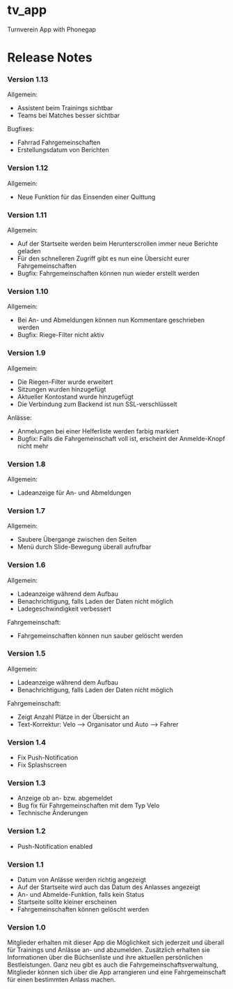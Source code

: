 tv_app
======

Turnverein App with Phonegap

<h1>Release Notes</h1>

<h3>Version 1.13</h3>
Allgemein:
<ul>
<li>Assistent beim Trainings sichtbar</li>
<li>Teams bei Matches besser sichtbar</li>
</ul>

Bugfixes:
<ul>
<li>Fahrrad Fahrgemeinschaften</li>
<li>Erstellungsdatum von Berichten</li>
</ul>

<h3>Version 1.12</h3>
Allgemein:
<ul>
<li>Neue Funktion für das Einsenden einer Quittung</li>
</ul>

<h3>Version 1.11</h3>
Allgemein:
<ul>
<li>Auf der Startseite werden beim Herunterscrollen immer neue Berichte geladen</li>
<li>Für den schnelleren Zugriff gibt es nun eine Übersicht eurer Fahrgemeinschaften</li>
<li>Bugfix: Fahrgemeinschaften können nun wieder erstellt werden</li>
</ul>

<h3>Version 1.10</h3>
Allgemein:
<ul>
<li>Bei An- und Abmeldungen können nun Kommentare geschrieben werden</li>
<li>Bugfix: Riege-Filter nicht aktiv</li>
</ul>

<h3>Version 1.9</h3>
Allgemein:
<ul>
<li>Die Riegen-Filter wurde erweitert</li>
<li>Sitzungen wurden hinzugefügt</li>
<li>Aktueller Kontostand wurde hinzugefügt</li>
<li>Die Verbindung zum Backend ist nun SSL-verschlüsselt</li>
</ul>
Anlässe:
<ul>
<li>Anmelungen bei einer Helferliste werden farbig markiert</li>
<li>Bugfix: Falls die Fahrgemeinschaft voll ist, erscheint der Anmelde-Knopf nicht mehr</li>
</ul>

<h3>Version 1.8</h3>
Allgemein:
<ul>
<li>Ladeanzeige für An- und Abmeldungen</li>
</ul>

<h3>Version 1.7</h3>
Allgemein:
<ul>
<li>Saubere Übergange zwischen den Seiten</li>
<li>Menü durch Slide-Bewegung überall aufrufbar</li>
</ul>

<h3>Version 1.6</h3>
Allgemein:
<ul>
<li>Ladeanzeige während dem Aufbau</li>
<li>Benachrichtigung, falls Laden der Daten nicht möglich</li>
<li>Ladegeschwindigkeit verbessert</li>
</ul>
Fahrgemeinschaft:
<ul>
<li>Fahrgemeinschaften können nun sauber gelöscht werden</li>
</ul>

<h3>Version 1.5</h3>
Allgemein:
<ul>
<li>Ladeanzeige während dem Aufbau</li>
<li>Benachrichtigung, falls Laden der Daten nicht möglich</li>
</ul>
Fahrgemeinschaft:
<ul>
<li>Zeigt Anzahl Plätze in der Übersicht an</li>
<li>Text-Korrektur: Velo --> Organisator und Auto --> Fahrer</li>
</ul>

<h3>Version 1.4</h3>
<ul>
<li>Fix Push-Notification</li>
<li>Fix Splashscreen</li>
</ul>

<h3>Version 1.3</h3>
<ul>
<li>Anzeige ob an- bzw. abgemeldet</li>
<li>Bug fix für Fahrgemeinschaften mit dem Typ Velo</li>
<li>Technische Änderungen</li>
</ul>

<h3>Version 1.2</h3>
<ul>
<li>Push-Notification enabled</li>
</ul>

<h3>Version 1.1</h3>
<ul>
<li>Datum von Anlässe werden richtig angezeigt</li>
<li>Auf der Startseite wird auch das Datum des Anlasses angezeigt</li>
<li>An- und Abmelde-Funktion, falls kein Status</li>
<li>Startseite sollte kleiner erscheinen</li>
<li>Fahrgemeinschaften können gelöscht werden</li>
</ul>

<h3>Version 1.0</h3>
Mitglieder erhalten mit dieser App die Möglichkeit sich jederzeit und überall für Trainings und Anlässe an- und abzumelden. Zusätzlich erhalten sie Informationen über die Büchsenliste und ihre aktuellen persönlichen Bestleistungen. Ganz neu gibt es auch die Fahrgemeinschaftsverwaltung, Mitglieder können sich über die App arrangieren und eine Fahrgemeinschaft für einen bestimmten Anlass machen.
